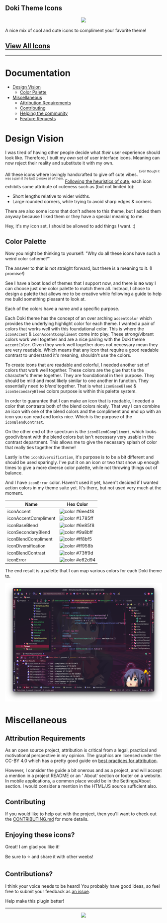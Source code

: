 Doki Theme Icons
---

<div align="center">
    <img src="https://doki.assets.unthrottled.io/misc/doki_icons_logo.svg" ></img>
</div>

A nice mix of cool and cute icons to compliment your favorite theme!

## [View All Icons](./all_icons.md)

---

# Documentation

- [Design Vision](#design-vision)
  - [Color Palette](#color-palette)
- [Miscellaneous](#miscellaneous)
  - [Attribution Requirements](#attribution-requirements)
  - [Contributing](#contributing)
  - [Helping the community](#enjoying-these-icons)
  - [Feature Requests](#contributions)

# Design Vision

I was tired of having other people decide what _their_ user experience should look like.
Therefore, I built my _own_ set of user interface icons. Meaning can now reject their reality and substitute it with my
own.

All these icons where lovingly handcrafted to give off cute vibes. <sup><sup>Even though it was a pain it the butt to make all of them.</sup></sup>
[Following the heuristics of cute](https://www.howtosmile.org/resource/smile-000-000-000-697), each icon exhibits some
attribute of cuteness such as (but not limited to):

- Short lengths relative to wider widths.
- Large rounded corners, while trying to avoid sharp edges & corners

There are also some icons that don't adhere to this theme, but I added them anyway because I liked them or they have a
special meaning to me.

Hey, it's my icon set, I should be allowed to add things _I_ want. :)

## Color Palette

Now you might be thinking to yourself: "Why do all these icons have such a weird color scheme?"

The answer to that is not straight forward, but there is a meaning to it. (I promise!)

See I have a boat load of themes that I support now, and there is **no** way I can choose just one color palette to
match them all.
Instead, I chose to design a palette that allows me to be creative while following a guide to help me build something
pleasant to look at.

Each of the colors have a name and a specific purpose.

Each Doki theme has the concept of an over arching `accentColor` which provides the underlying highlight color for each theme.
I wanted a pair of colors that works well with this foundational color. This is where the `iconAccent` & `iconAccentCompliment` come into play.
These strong/vibrant colors work well together and are a nice pairing with the Doki theme `accentColor`.
Given they work well together does not necessary mean they are very readable. 
Which means that any icon that require a good readable contrast to understand it's meaning, shouldn't use the colors.

To create icons that are readable and colorful, I needed another set of colors that work well together.
These colors are the glue that tie the character's theme together. They are foundational in their purpose.
They should be mild and most likely similar to one another in function. They essentially need to _blend_ together.
That is what `iconBaseBlend` & `iconSecondaryBlend` colors purpose is within this palette system.

In order to guarantee that I can make an icon that is readable, I needed a color that contrasts both of the blend colors nicely.
That way I can combine an icon with one of the blend colors and the compliment and end up with an icon you can read and looks nice.
Which is the purpose of the `iconBlendContrast`.

On the other end of the spectrum is the `iconBlendCompliment`, which looks good/vibrant with the blend colors but isn't necessary very usable in the contrast department.
This allows me to give the necessary splash of color that really ties together the theme!

Lastly is the `iconDiversification`, it's purpose is to be a bit different and should be used sparingly.
I've put it on an icon or two that  show up enough times to give a more diverse color palette, while not throwing things out of balance.

And I have `iconError` color. Haven't used it yet, haven't decided if I wanted action colors in my theme suite yet.
It's there, but not used very much at the moment.

| Name                 | Hex Color                                                   |
|----------------------|-------------------------------------------------------------|
| iconAccent           | ![color](https://readme-swatches.vercel.app/6ee4f8) #6ee4f8 |
| iconAccentCompliment | ![color](https://readme-swatches.vercel.app/1785ff) #1785ff |
| iconBaseBlend        | ![color](https://readme-swatches.vercel.app/6e85f8) #6e85f8 |
| iconSecondaryBlend   | ![color](https://readme-swatches.vercel.app/9a8bff) #9a8bff |
| iconBlendCompliment  | ![color](https://readme-swatches.vercel.app/ff8bf5) #ff8bf5 |
| iconDiversification  | ![color](https://readme-swatches.vercel.app/ff958b) #ff958b |
| iconBlendContrast    | ![color](https://readme-swatches.vercel.app/73ff9d) #73ff9d |
| iconError            | ![color](https://readme-swatches.vercel.app/e62d94) #e62d94 |

The end result is a palette that I can map various colors for each Doki theme to.

![Rikka](./readmeAssets/rikka.png)

# Miscellaneous

## Attribution Requirements

As an open source project, attribution is critical from a legal, practical and motivational perspective in my opinion.
The graphics are licensed under the CC-BY 4.0 which has a pretty good guide
on [best practices for attribution](https://wiki.creativecommons.org/Best_practices_for_attribution).

However, I consider the guide a bit onerous and as a project, and will accept a mention in a project README or an '
About' section or footer on a website. In mobile applications, a common place would be in the Settings/About section. I
would consider a mention in the HTML/JS source sufficient also.

## Contributing

If you would like to help out with the project, then you'll want to check out the [CONTRIBUTING.md](./CONTRIBUTING.md)  for more details.

## Enjoying these icons?

Great! I am glad you like it!

Be sure to ⭐ and share it with other weebs!

## Contributions?

I think your voice needs to be heard! You probably have good ideas, so feel free to submit your feedback
as [an issue](https://github.com/doki-theme/doki-theme-jupyter/issues/new).

Help make this plugin better!

---

<div align="center">
    <img src="https://doki.assets.unthrottled.io/misc/logo_v2.svg" ></img>
</div>


